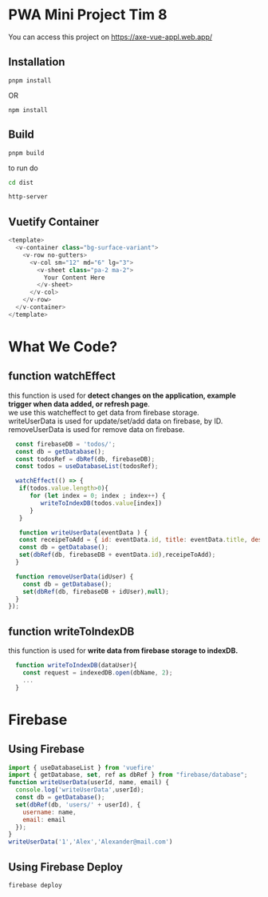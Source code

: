 # PWA Mini Project Tim 8
You can access this project on
https://axe-vue-appl.web.app/
## Installation  ##

```pnpm
pnpm install
```
OR

```npm
npm install
```

## Build  ##

```pnpm
pnpm build
```
to run do

```cmd
cd dist
```

```cmd
http-server
```
## Vuetify Container 
```javascript
<template>
  <v-container class="bg-surface-variant">
    <v-row no-gutters>
      <v-col sm="12" md="6" lg="3">
        <v-sheet class="pa-2 ma-2">
          Your Content Here
        </v-sheet>
      </v-col>
    </v-row>
  </v-container>
</template>
```
# What We Code?

## function watchEffect
this function is used for <b>detect changes on the application, example trigger when data added, or refresh page</b>.<br>
we use this watcheffect to get data from firebase storage.<br>
writeUserData is used for update/set/add data on firebase, by ID.<br>
removeUserData is used for remove data on firebase.
```javascript
  const firebaseDB = 'todos/';
  const db = getDatabase();
  const todosRef = dbRef(db, firebaseDB);
  const todos = useDatabaseList(todosRef);

  watchEffect(() => {
   if(todos.value.length>0){
      for (let index = 0; index ; index++) {
         writeToIndexDB(todos.value[index])
      }
   }

   function writeUserData(eventData ) {
   const receipeToAdd = { id: eventData.id, title: eventData.title, description: eventData.description, image: eventData.image  };
   const db = getDatabase();
   set(dbRef(db, firebaseDB + eventData.id),receipeToAdd);
  }

  function removeUserData(idUser) {
    const db = getDatabase();
    set(dbRef(db, firebaseDB + idUser),null);
  }
});
```

## function writeToIndexDB
this function is used for <b>write data from firebase storage to indexDB.</b>
```javascript
  function writeToIndexDB(dataUser){
    const request = indexedDB.open(dbName, 2);
    ...
  }
```

# Firebase
## Using Firebase

``` javascript
import { useDatabaseList } from 'vuefire'
import { getDatabase, set, ref as dbRef } from "firebase/database";
function writeUserData(userId, name, email) {
  console.log('writeUserData',userId);
  const db = getDatabase();
  set(dbRef(db, 'users/' + userId), {
    username: name,
    email: email
  });
}
writeUserData('1','Alex','Alexander@mail.com')
```

## Using Firebase Deploy

```firebase
firebase deploy
```